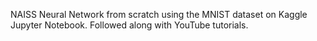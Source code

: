 NAISS Neural Network from scratch using the MNIST dataset on Kaggle Jupyter Notebook. Followed along with YouTube tutorials. 
